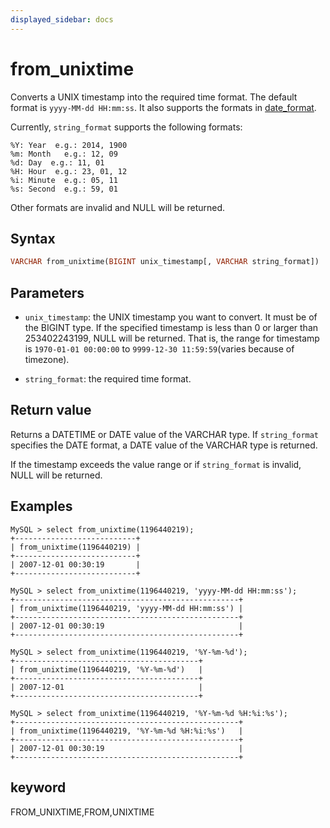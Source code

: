 ```yaml
---
displayed_sidebar: docs
---
```


# from_unixtime



Converts a UNIX timestamp into the required time format. The default format is `yyyy-MM-dd HH:mm:ss`. It also supports the formats in [date_format](./date_format.md).

Currently, `string_format` supports the following formats:

```plain text
%Y: Year  e.g.: 2014, 1900
%m: Month   e.g.: 12, 09
%d: Day  e.g.: 11, 01
%H: Hour  e.g.: 23, 01, 12
%i: Minute  e.g.: 05, 11
%s: Second  e.g.: 59, 01
```

Other formats are invalid and NULL will be returned.

## Syntax

```Haskell
VARCHAR from_unixtime(BIGINT unix_timestamp[, VARCHAR string_format])
```

## Parameters

- `unix_timestamp`: the UNIX timestamp you want to convert. It must be of the BIGINT type. If the specified timestamp is less than 0 or larger than 253402243199, NULL will be returned. That is, the range for timestamp is `1970-01-01 00:00:00` to `9999-12-30 11:59:59`(varies because of timezone).

- `string_format`: the required time format.

## Return value

Returns a DATETIME or DATE value of the VARCHAR type. If `string_format` specifies the DATE format, a DATE value of the VARCHAR type is returned.

If the timestamp exceeds the value range or if `string_format` is invalid, NULL will be returned.

## Examples

```plain text
MySQL > select from_unixtime(1196440219);
+---------------------------+
| from_unixtime(1196440219) |
+---------------------------+
| 2007-12-01 00:30:19       |
+---------------------------+

MySQL > select from_unixtime(1196440219, 'yyyy-MM-dd HH:mm:ss');
+--------------------------------------------------+
| from_unixtime(1196440219, 'yyyy-MM-dd HH:mm:ss') |
+--------------------------------------------------+
| 2007-12-01 00:30:19                              |
+--------------------------------------------------+

MySQL > select from_unixtime(1196440219, '%Y-%m-%d');
+-----------------------------------------+
| from_unixtime(1196440219, '%Y-%m-%d')   |
+-----------------------------------------+
| 2007-12-01                              |
+-----------------------------------------+

MySQL > select from_unixtime(1196440219, '%Y-%m-%d %H:%i:%s');
+--------------------------------------------------+
| from_unixtime(1196440219, '%Y-%m-%d %H:%i:%s')   |
+--------------------------------------------------+
| 2007-12-01 00:30:19                              |
+--------------------------------------------------+
```

## keyword

FROM_UNIXTIME,FROM,UNIXTIME